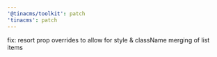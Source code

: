 ```yaml
---
'@tinacms/toolkit': patch
'tinacms': patch
---
```


fix: resort prop overrides to allow for style & className merging of list items
